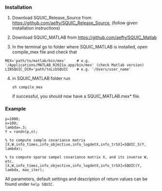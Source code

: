 ### Installation

1) Download SQUIC_Release_Source from https://github.com/aefty/SQUIC_Release_Source,
   (follow given installation instructions)

2) Download SQUIC_MATLAB from https://github.com/aefty/SQUIC_Matlab 

3) In the terminal go to folder where SQUIC_MATLAB is installed, open compile_mex file 
   and check that 

  ```
  MEX='path/to/matlab/bin/mex'     # e.g. '/Applications/MATLAB_R2021a.app/bin/mex' (check Matlab version)
  LIBSQUIC_DIR='path/toLibSQUIC    # e.g. '/Users/user_name'  
  ```

4) in SQUIC_MATLAB folder run
    
   ```
   sh compile_mex
   ```
   
   if successful, you should now have a SQUIC_MATLAB.mex* file. 


### Example

```
p=1000;
n=100;
lambda=.3;
Y = randn(p,n);

% to compute sample covariance matrix
[X,W,info_times,info_objective,info_logdetX,info_trSX]=SQUIC_S(Y, lambda);

% to compute sparse sampel covariance matrix X, and its inverse W, etc.
[X,W,info_times,info_objective,info_logdetX,info_trSX]=SQUIC(Y, lambda, max_iter);
```

All parameters, default settings and description of return values can be found under
`help SQUIC`. 







